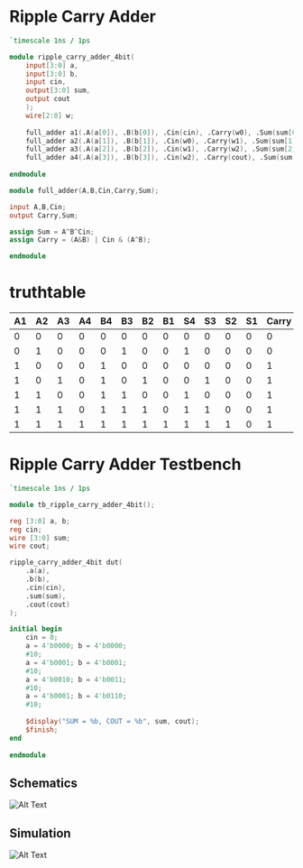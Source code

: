 # Ripple Carry Adder
```verilog
`timescale 1ns / 1ps

module ripple_carry_adder_4bit(
    input[3:0] a,
    input[3:0] b,
    input cin,
    output[3:0] sum,
    output cout
    );
    wire[2:0] w;
    
    full_adder a1(.A(a[0]), .B(b[0]), .Cin(cin), .Carry(w0), .Sum(sum[0]));
    full_adder a2(.A(a[1]), .B(b[1]), .Cin(w0), .Carry(w1), .Sum(sum[1]));
    full_adder a3(.A(a[2]), .B(b[2]), .Cin(w1), .Carry(w2), .Sum(sum[2]));
    full_adder a4(.A(a[3]), .B(b[3]), .Cin(w2), .Carry(cout), .Sum(sum[3]));
   
endmodule

module full_adder(A,B,Cin,Carry,Sum);

input A,B,Cin;
output Carry,Sum;

assign Sum = A^B^Cin;
assign Carry = (A&B) | Cin & (A^B);

endmodule
```

# truthtable

| A1 | A2 | A3 | A4 | B4 | B3 | B2 | B1 | S4 | S3 | S2 | S1 | Carry |
|----|----|----|----|----|----|----|----|----|----|----|----|-------|
| 0  | 0  | 0  | 0  | 0  | 0  | 0  | 0  | 0  | 0  | 0  | 0  | 0     |
| 0  | 1  | 0  | 0  | 0  | 1  | 0  | 0  | 1  | 0  | 0  | 0  | 0     |
| 1  | 0  | 0  | 0  | 1  | 0  | 0  | 0  | 0  | 0  | 0  | 0  | 1     |
| 1  | 0  | 1  | 0  | 1  | 0  | 1  | 0  | 0  | 1  | 0  | 0  | 1     |
| 1  | 1  | 0  | 0  | 1  | 1  | 0  | 0  | 1  | 0  | 0  | 0  | 1     |
| 1  | 1  | 1  | 0  | 1  | 1  | 1  | 0  | 1  | 1  | 0  | 0  | 1     |
| 1  | 1  | 1  | 1  | 1  | 1  | 1  | 1  | 1  | 1  | 1  | 0  | 1     |


# Ripple Carry Adder Testbench

```verilog
`timescale 1ns / 1ps

module tb_ripple_carry_adder_4bit();

reg [3:0] a, b;
reg cin;
wire [3:0] sum;
wire cout;

ripple_carry_adder_4bit dut(
    .a(a), 
    .b(b),
    .cin(cin), 
    .sum(sum),
    .cout(cout)
);

initial begin
    cin = 0;
    a = 4'b0000; b = 4'b0000;
    #10;
    a = 4'b0001; b = 4'b0001; 
    #10;
    a = 4'b0010; b = 4'b0011;
    #10;
    a = 4'b0001; b = 4'b0110;
    #10;
    
    $display("SUM = %b, COUT = %b", sum, cout);
    $finish;
end
      
endmodule
```

## Schematics
![Alt Text](https://i.ibb.co/SsMw5sH/Ripple_Carry_Adder.png)

## Simulation
![Alt Text](https://i.ibb.co/0FnvV5h/Ripple_Adder_simu.png)
